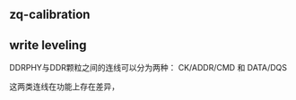 ## zq-calibration

## write leveling

DDRPHY与DDR颗粒之间的连线可以分为两种： CK/ADDR/CMD 和 DATA/DQS

这两类连线在功能上存在差异，
